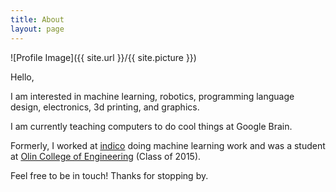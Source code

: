 ```yaml
---
title: About
layout: page
---
```

![Profile Image]({{ site.url }}/{{ site.picture }})

<p>Hello,</p>
<p> I am interested in machine learning, robotics, programming language
design, electronics, 3d printing, and graphics. </p>

<p> I am currently teaching computers to do cool things at Google Brain.
</p>
<p> Formerly, I worked at <a href="indico.io">indico</a> doing machine learning work and was a student at <a href="http://www.olin.edu/">Olin College of Engineering</a> (Class of 2015).</p>

<!-- p>
For more info, my <a href="/resume.pdf">resume</a> and <a href="/cv.pdf">CV</a> are linked.
</p-->
<p>
Feel free to be in touch! Thanks for stopping by.
</p>
